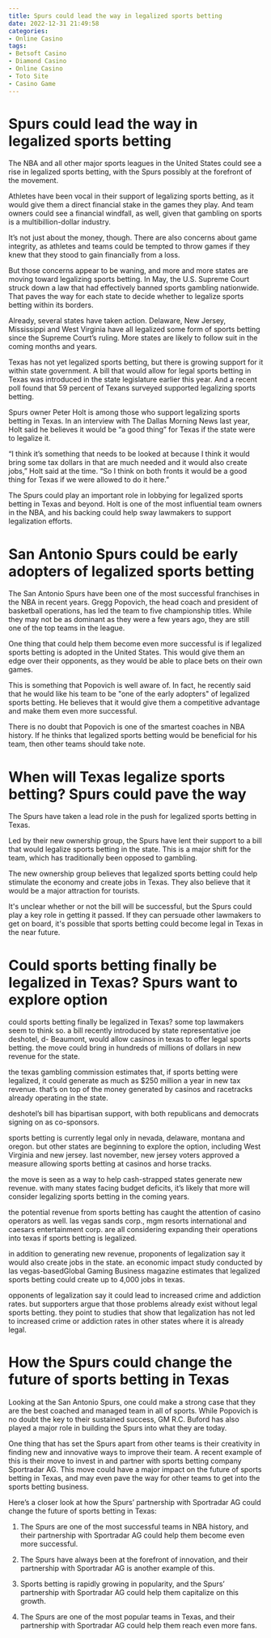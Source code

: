 ```yaml
---
title: Spurs could lead the way in legalized sports betting
date: 2022-12-31 21:49:58
categories:
- Online Casino
tags:
- Betsoft Casino
- Diamond Casino
- Online Casino
- Toto Site
- Casino Game
---
```



#  Spurs could lead the way in legalized sports betting

The NBA and all other major sports leagues in the United States could see a rise in legalized sports betting, with the Spurs possibly at the forefront of the movement.

Athletes have been vocal in their support of legalizing sports betting, as it would give them a direct financial stake in the games they play. And team owners could see a financial windfall, as well, given that gambling on sports is a multibillion-dollar industry.

It’s not just about the money, though. There are also concerns about game integrity, as athletes and teams could be tempted to throw games if they knew that they stood to gain financially from a loss.

But those concerns appear to be waning, and more and more states are moving toward legalizing sports betting. In May, the U.S. Supreme Court struck down a law that had effectively banned sports gambling nationwide. That paves the way for each state to decide whether to legalize sports betting within its borders.

Already, several states have taken action. Delaware, New Jersey, Mississippi and West Virginia have all legalized some form of sports betting since the Supreme Court’s ruling. More states are likely to follow suit in the coming months and years.

Texas has not yet legalized sports betting, but there is growing support for it within state government. A bill that would allow for legal sports betting in Texas was introduced in the state legislature earlier this year. And a recent poll found that 59 percent of Texans surveyed supported legalizing sports betting.

Spurs owner Peter Holt is among those who support legalizing sports betting in Texas. In an interview with The Dallas Morning News last year, Holt said he believes it would be “a good thing” for Texas if the state were to legalize it.

“I think it’s something that needs to be looked at because I think it would bring some tax dollars in that are much needed and it would also create jobs,” Holt said at the time. “So I think on both fronts it would be a good thing for Texas if we were allowed to do it here.”

The Spurs could play an important role in lobbying for legalized sports betting in Texas and beyond. Holt is one of the most influential team owners in the NBA, and his backing could help sway lawmakers to support legalization efforts.

#  San Antonio Spurs could be early adopters of legalized sports betting

The San Antonio Spurs have been one of the most successful franchises in the NBA in recent years. Gregg Popovich, the head coach and president of basketball operations, has led the team to five championship titles. While they may not be as dominant as they were a few years ago, they are still one of the top teams in the league.

One thing that could help them become even more successful is if legalized sports betting is adopted in the United States. This would give them an edge over their opponents, as they would be able to place bets on their own games.

This is something that Popovich is well aware of. In fact, he recently said that he would like his team to be "one of the early adopters" of legalized sports betting. He believes that it would give them a competitive advantage and make them even more successful.

There is no doubt that Popovich is one of the smartest coaches in NBA history. If he thinks that legalized sports betting would be beneficial for his team, then other teams should take note.

#  When will Texas legalize sports betting? Spurs could pave the way

The Spurs have taken a lead role in the push for legalized sports betting in Texas.

Led by their new ownership group, the Spurs have lent their support to a bill that would legalize sports betting in the state. This is a major shift for the team, which has traditionally been opposed to gambling.

The new ownership group believes that legalized sports betting could help stimulate the economy and create jobs in Texas. They also believe that it would be a major attraction for tourists.

It's unclear whether or not the bill will be successful, but the Spurs could play a key role in getting it passed. If they can persuade other lawmakers to get on board, it's possible that sports betting could become legal in Texas in the near future.

#  Could sports betting finally be legalized in Texas? Spurs want to explore option

 could sports betting finally be legalized in Texas? some top lawmakers seem to think so. a bill recently introduced by state representative joe deshotel, d- Beaumont, would allow casinos in texas to offer legal sports betting. the move could bring in hundreds of millions of dollars in new revenue for the state.

the texas gambling commission estimates that, if sports betting were legalized, it could generate as much as $250 million a year in new tax revenue. that’s on top of the money generated by casinos and racetracks already operating in the state.

deshotel’s bill has bipartisan support, with both republicans and democrats signing on as co-sponsors.

sports betting is currently legal only in nevada, delaware, montana and oregon. but other states are beginning to explore the option, including West Virginia and new jersey. last november, new jersey voters approved a measure allowing sports betting at casinos and horse tracks.

the move is seen as a way to help cash-strapped states generate new revenue. with many states facing budget deficits, it’s likely that more will consider legalizing sports betting in the coming years.

the potential revenue from sports betting has caught the attention of casino operators as well. las vegas sands corp., mgm resorts international and caesars entertainment corp. are all considering expanding their operations into texas if sports betting is legalized.

in addition to generating new revenue, proponents of legalization say it would also create jobs in the state. an economic impact study conducted by las vegas-basedGlobal Gaming Business magazine estimates that legalized sports betting could create up to 4,000 jobs in texas.

opponents of legalization say it could lead to increased crime and addiction rates. but supporters argue that those problems already exist without legal sports betting. they point to studies that show that legalization has not led to increased crime or addiction rates in other states where it is already legal.

#  How the Spurs could change the future of sports betting in Texas

Looking at the San Antonio Spurs, one could make a strong case that they are the best coached and managed team in all of sports. While Popovich is no doubt the key to their sustained success, GM R.C. Buford has also played a major role in building the Spurs into what they are today.

One thing that has set the Spurs apart from other teams is their creativity in finding new and innovative ways to improve their team. A recent example of this is their move to invest in and partner with sports betting company Sportradar AG. This move could have a major impact on the future of sports betting in Texas, and may even pave the way for other teams to get into the sports betting business.

Here’s a closer look at how the Spurs’ partnership with Sportradar AG could change the future of sports betting in Texas:

1. The Spurs are one of the most successful teams in NBA history, and their partnership with Sportradar AG could help them become even more successful.

2. The Spurs have always been at the forefront of innovation, and their partnership with Sportradar AG is another example of this.

3. Sports betting is rapidly growing in popularity, and the Spurs’ partnership with Sportradar AG could help them capitalize on this growth.

4. The Spurs are one of the most popular teams in Texas, and their partnership with Sportradar AG could help them reach even more fans.